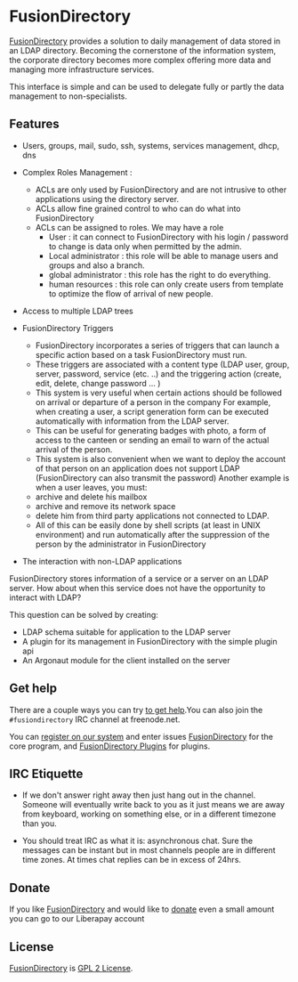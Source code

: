 
# FusionDirectory

[FusionDirectory][FusionDirectory] provides a solution to daily management of data stored in an LDAP directory. Becoming the cornerstone of the information system, the corporate directory becomes more complex offering more data and managing more infrastructure services.

This interface is simple and can be used to delegate fully or partly the data management to non-specialists.

## Features

* Users, groups, mail, sudo, ssh, systems, services management, dhcp, dns 
* Complex Roles Management :
  * ACLs are only used by FusionDirectory and are not intrusive to other applications using the directory server.
  * ACLs allow fine grained control to who can do what into FusionDirectory
  * ACLs can be assigned to roles. We may have a role
    * User : it can connect to FusionDirectory with his login / password to change is data only when permitted by the admin.
    * Local administrator : this role will be able to manage users and groups and also a branch.
    * global administrator : this role has the right to do everything.
    * human resources : this role can only create users from template to optimize the flow of arrival of new people.
* Access to multiple LDAP trees
* FusionDirectory Triggers
  * FusionDirectory incorporates a series of triggers that can launch a specific action based on a task FusionDirectory must run.
  * These triggers are associated with a content type (LDAP user, group, server, password, service (etc. ..) and the triggering action (create, edit, delete, change password … )
  * This system is very useful when certain actions should be followed on arrival or departure of a person in the company For example, when creating a user, a script generation form can be executed automatically with information from the LDAP server.
  * This can be useful for generating badges with photo, a form of access to the canteen or sending an email to warn of the actual arrival of the person.
  * This system is also convenient when we want to deploy the account of that person on an application does not support LDAP (FusionDirectory can also transmit the password) Another example is when a user leaves, you must:
  * archive and delete his mailbox
  * archive and remove its network space
  * delete him from third party applications not connected to LDAP.
  * All of this can be easily done by shell scripts (at least in UNIX environment) and run automatically after the suppression of the person by the administrator in FusionDirectory

* The interaction with non-LDAP applications

FusionDirectory stores information of a service or a server on an LDAP server.
How about when this service does not have the opportunity to interact with LDAP?

This question can be solved by creating:

* LDAP schema suitable for application to the LDAP server
* A plugin for its management in FusionDirectory with the simple plugin api
* An Argonaut module for the client installed on the server

## Get help

There are a couple ways you can try [to get help][get help].You can also join the `#fusiondirectory` IRC channel at freenode.net.

You can [register on our system][register] and enter issues [FusionDirectory][issues-core] for the core program, and 
[FusionDirectory Plugins][issues-plugins] for plugins.

## IRC Etiquette

* If we don't answer right away then just hang out in the channel.  Someone will
  eventually write back to you as it just means we are away from keyboard,
  working on something else, or in a different timezone than you.

* You should treat IRC as what it is: asynchronous chat.  Sure the messages can
  be instant but in most channels people are in different time zones.  At times
  chat replies can be in excess of 24hrs.
  
## Donate

If you like [FusionDirectory][FusionDirectory] and would like to [donate][donate-liberapay] even a small amount you can go to our Liberapay account
  
## License

[FusionDirectory][FusionDirectory] is  [GPL 2 License](COPYING).

[FusionDirectory]: https://www.fusiondirectory.org/

[get help]: https://www.fusiondirectory.org/contact-us/

[register]: https://register.fusiondirectory.org

[issues-core]: https://gitlab.fusiondirectory.org/fusiondirectory/fd/issues

[issues-plugins]: https://gitlab.fusiondirectory.org/fusiondirectory/fd-plugins/issues

[donate-liberapay]: https://liberapay.com/fusiondirectory/donate
